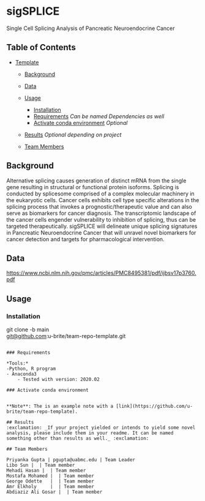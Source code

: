 # sigSPLICE
Single Cell Splicing Analysis of Pancreatic Neuroendocrine Cancer

## Table of Contents

- [Template](#team-repo-template)
    - [Background](#Background)
    - [Data](#data)
    - [Usage](#usage)
        - [Installation](#installation)
        - [Requirements](#requirements) _Can be named Dependencies as well_
        - [Activate conda environment](#activate-conda-environment) _Optional_
 
    - [Results](#results) _Optional depending on project_
    - [Team Members](#team-members)

## Background
Alternative splicing causes generation of distinct mRNA from the single gene resulting in structural or functional protein isoforms. Splicing is conducted by splicesome comprised of a complex molecular machinery in the eukaryotic cells. Cancer cells exhibits cell type specific alterations in the splicing process that invokes a prognostic/therapeutic value and can also serve as biomarkers for cancer diagnosis. The transcriptomic landscape of the cancer cells engender vulnerability to inhibition of splicing, thus can be targeted therapeutically. sigSPLICE will delineate unique splicing signatures in Pancreatic Neuroendocrine Cancer that will unravel novel biomarkers for cancer detection and targets for pharmacological intervention. 

## Data
https://www.ncbi.nlm.nih.gov/pmc/articles/PMC8495381/pdf/ijbsv17p3760.pdf 

## Usage

### Installation

git clone -b main \
    git@github.com:u-brite/team-repo-template.git
```

### Requirements

*Tools:*
-Python, R program
- Anaconda3
    - Tested with version: 2020.02

### Activate conda environment


**Note**: The is an example note with a [link](https://github.com/u-brite/team-repo-template).

## Results
:exclamation: _If your project yielded or intends to yield some novel analysis, please include them in your readme. It can be named something other than results as well._ :exclamation:

## Team Members

Priyanka Gupta | pgupta@uabmc.edu | Team Leader  
Libo Sun |  | Team member
Mehadi Hasan |  | Team member
Mostafa Mohamed |  | Team member
George Odette   |  | Team member
Amr Elkholy     |  | Team member
Abdiaziz Ali Gosar |  | Team member
